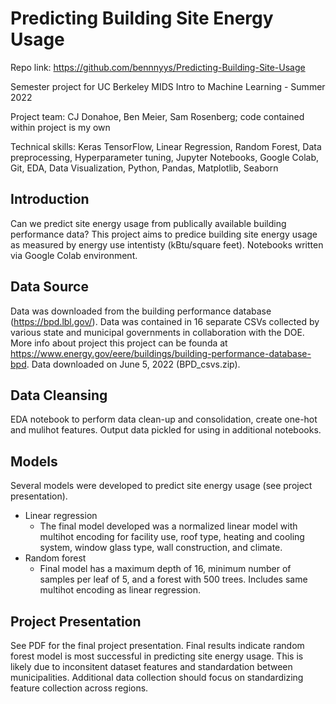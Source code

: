 # Predicting Building Site Energy Usage

Repo link: https://github.com/bennnyys/Predicting-Building-Site-Usage

Semester project for UC Berkeley MIDS Intro to Machine Learning - Summer 2022  

Project team: CJ Donahoe, Ben Meier, Sam Rosenberg; code contained within project is my own

Technical skills: Keras TensorFlow, Linear Regression, Random Forest, Data preprocessing, Hyperparameter tuning, Jupyter Notebooks, Google Colab, Git, EDA, Data Visualization, Python, Pandas, Matplotlib, Seaborn

## Introduction

Can we predict site energy usage from publically available building performance data? This project aims to predice building site energy usage as measured by energy use intentisty (kBtu/square feet). Notebooks written via Google Colab environment.

## Data Source

Data was downloaded from the building performance database (https://bpd.lbl.gov/). Data was contained in 16 separate CSVs collected by various state and municipal governments in collaboration with the DOE. More info about project this project can be founda at https://www.energy.gov/eere/buildings/building-performance-database-bpd. Data downloaded on June 5, 2022 (BPD_csvs.zip). 

## Data Cleansing

EDA notebook to perform data clean-up and consolidation, create one-hot and mulihot features. Output data pickled for using in additional notebooks.

## Models

Several models were developed to predict site energy usage (see project presentation).
- Linear regression
    - The final model developed was a normalized linear model with multihot encoding for facility use, roof type, heating and cooling system, window glass type, wall construction, and climate.
- Random forest
    - Final model has a maximum depth of 16, minimum number of samples per leaf of 5, and a forest with 500 trees. Includes same multihot encoding as linear regression.

## Project Presentation

See PDF for the final project presentation. Final results indicate random forest model is most successful in predicting site energy usage. This is likely due to inconsitent dataset features and standardation between municipalities. Additional data collection should focus on standardizing feature collection across regions.